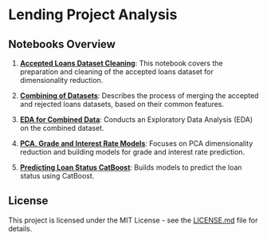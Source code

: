 
# Lending Project Analysis

## Notebooks Overview

1. **[Accepted Loans Dataset Cleaning](./Accepted_Loans_Dataset_Cleaning.ipynb)**: 
   This notebook covers the preparation and cleaning of the accepted loans dataset for dimensionality reduction.
   
2. **[Combining of Datasets](./Combining_of_datasets.ipynb)**: 
   Describes the process of merging the accepted and rejected loans datasets, based on their common features.

3. **[EDA for Combined Data](./EDA_for_Combined_Data.ipynb)**: 
   Conducts an Exploratory Data Analysis (EDA) on the combined dataset.

4. **[PCA, Grade and Interest Rate Models](./PCA_grade_and_interest_rate_models.ipynb)**: 
   Focuses on PCA dimensionality reduction and building models for grade and interest rate prediction.

5. **[Predicting Loan Status CatBoost](./Predicting_Loan_Status_CatBoost.ipynb)**: 
   Builds models to predict the loan status using CatBoost.

## License
This project is licensed under the MIT License - see the [LICENSE.md](./LICENSE.md) file for details.

